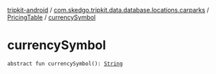 [tripkit-android](../../index.md) / [com.skedgo.tripkit.data.database.locations.carparks](../index.md) / [PricingTable](index.md) / [currencySymbol](./currency-symbol.md)

# currencySymbol

`abstract fun currencySymbol(): `[`String`](https://kotlinlang.org/api/latest/jvm/stdlib/kotlin/-string/index.html)